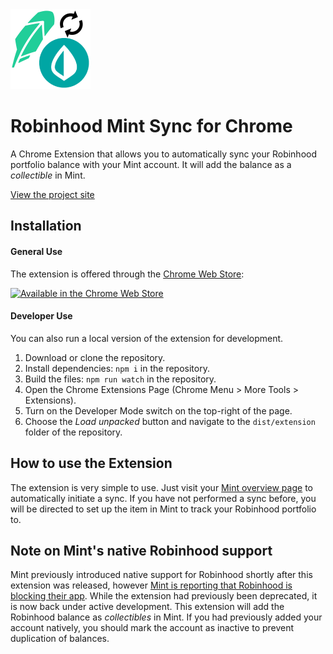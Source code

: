 <img src="https://raw.githubusercontent.com/pkmnct/robinhood-mint-sync-chrome/master/public/images/icon512.png" alt="Mint and Robinhood Sync Icon" width="128" height="128">

# Robinhood Mint Sync for Chrome

A Chrome Extension that allows you to automatically sync your Robinhood portfolio balance with your Mint account. It will add the balance as a _collectible_ in Mint.

[View the project site](https://pkmnct.github.io/robinhood-mint-sync-chrome/)

## Installation

#### General Use

The extension is offered through the [Chrome Web Store](https://chrome.google.com/webstore/detail/robinhood-mint-integratio/mogflmdandlpjobbddhopcggkjoggpdo):

[<img src="https://raw.githubusercontent.com/pkmnct/robinhood-mint-sync-chrome/master/images/chrome-web-store.png" alt="Available in the Chrome Web Store" width="248" height="75">](https://chrome.google.com/webstore/detail/robinhood-mint-integratio/mogflmdandlpjobbddhopcggkjoggpdo)

#### Developer Use

You can also run a local version of the extension for development.

1. Download or clone the repository.
2. Install dependencies: `npm i` in the repository.
3. Build the files: `npm run watch` in the repository.
4. Open the Chrome Extensions Page (Chrome Menu > More Tools > Extensions).
5. Turn on the Developer Mode switch on the top-right of the page.
6. Choose the _Load unpacked_ button and navigate to the `dist/extension` folder of the repository.

## How to use the Extension

The extension is very simple to use. Just visit your [Mint overview page](https://mint.intuit.com/overview.event) to automatically initiate a sync. If you have not performed a sync before, you will be directed to set up the item in Mint to track your Robinhood portfolio to.

## Note on Mint's native Robinhood support

Mint previously introduced native support for Robinhood shortly after this extension was released, however [Mint is reporting that Robinhood is blocking their app](https://help.mint.com/Featured-Questions/2090847861/Known-Issue-Robinhood-Error-102-105-155.htm). While the extension had previously been deprecated, it is now back under active development. This extension will add the Robinhood balance as _collectibles_ in Mint. If you had previously added your account natively, you should mark the account as inactive to prevent duplication of balances.
